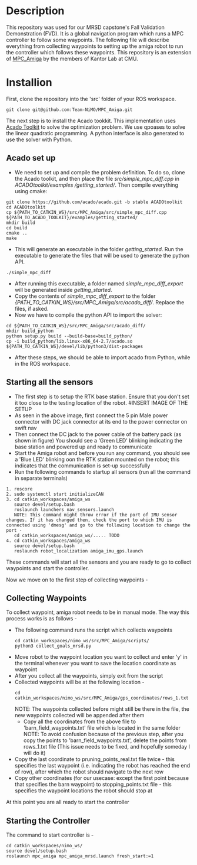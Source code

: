 # Description
This repository was used for our MRSD capstone's Fall Validation Demonstration (FVD). It is a global navigation program which runs a MPC controller to follow some waypoints. The following file will describe everything from collecting waypoints to setting up the amiga robot to run the controller which follows these waypoints. This repository is an extension of [MPC_Amiga](https://github.com/Kantor-Lab/MPC_Amiga) by the members of Kantor Lab at CMU.

# Installion
First, clone the repository into the 'src' folder of your ROS workspace.
```
git clone git@github.com:Team-NiMO/MPC_Amiga.git
```

The next step is to install the Acado tookkit. This implementation uses [Acado Toolkit](https://acado.github.io/index.html) to solve the optimization problem. We use qpoases to solve the linear quadratic programming. A python interface is also generated to use the solver with Python.

## Acado set up
- We need to set up and compile the problem definition. To do so, clone the Acado toolkit, and then place the file *src/simple_mpc_diff.cpp* in  *ACADOtoolkit/examples /getting_started/*. Then compile everything using cmake:
```
git clone https://github.com/acado/acado.git -b stable ACADOtoolkit
cd ACADOtoolkit
cp ${PATH_TO_CATKIN_WS}/src/MPC_Amiga/src/simple_mpc_diff.cpp ${PATH_TO_ACADO_TOOLKIT}/examples/getting_started/
mkdir build
cd build
cmake ..
make
```
- This will generate an executable in the folder *getting_started*. Run the executable to generate the files that will be used to generate the python API.
```
./simple_mpc_diff
```
- After running this executable, a folder named *simple_mpc_diff_export* will be generated inside *getting_started*.
- Copy the contents of *simple_mpc_diff_export* to the folder *{PATH_TO_CATKIN_WS}/src/MPC_Amiga/src/acado_diff/*. Replace the files, if asked.
- Now we have to compile the python API to import the solver:
```
cd ${PATH_TO_CATKIN_WS}/src/MPC_Amiga/src/acado_diff/
mkdir build_python
python setup.py build --build-base=build_python/
cp -i build_python/lib.linux-x86_64-2.7/acado.so ${PATH_TO_CATKIN_WS}/devel/lib/python3/dist-packages
```
- After these steps, we should be able to import acado from Python, while in the ROS workspace.

## Starting all the sensors
- The first step is to setup the RTK base station. Ensure that you don't set it too close to the testing location of the robot.
#INSERT IMAGE OF THE SETUP
- As seen in the above image, first connect the 5 pin Male power connector with DC jack connector at its end to the power connector on swift nav
- Then connect the DC jack to the power cable of the battery pack (as shown in figure)
  You should see a 'Green LED' blinking indicating the base station and powered up and ready to communicate
- Start the Amiga robot and before you run any command, you should see a 'Blue LED' blinking oon the RTK station mounted on the robot; this indicates that the communication is set-up successfully
- Run the following commands to startup all sensors (run all the command in separate terminals)
```
1. roscore
2. sudo systemctl start initializeCAN
3. cd catkin_workspaces/amiga_ws
   source devel/setup.bash
   roslaunch launchers nav_sensors.launch
   NOTE: This command might throw error if the port of IMU sensor changes. If it has changed then, check the port to which IMU is connected using 'dmesg' and go to the following location to change the port -
   cd catkin_workspaces/amiga_ws/..... TODO
4. cd catkin_workspaces/amiga_ws
   source devel/setup.bash
   roslaunch robot_localization amiga_imu_gps.launch
```
These commands will start all the sensors and you are ready to go to collect waypoints and start the controller.

Now we move on to the first step of collecting waypoints - 
## Collecting Waypoints
To collect waypoint, amiga robot needs to be in manual mode. The way this process works is as follows -
- The following command runs the script which collects waypoints
  ```
  cd catkin_workspaces/nimo_ws/src/MPC_Amiga/scripts/
  python3 collect_goals_mrsd.py
  ```
- Move robot to the waypoint location you want to collect and enter 'y' in the terminal whenever you want to save the location coordinate as waypoint
- After you collect all the waypoints, simply exit from the script
- Collected waypoints will be at the following location -
  ```
  cd catkin_workspaces/nimo_ws/src/MPC_Amiga/gps_coordinates/rows_1.txt
  ```
  NOTE: The waypoints collected before might still be there in the file, the new waypoints collected will be appended after them
  - Copy all the coordinates from the above file to 'barn_field_waypoints.txt' file which is located in the same folder
  NOTE: To avoid confusion because of the previous step, after you copy the points to 'barn_field_waypoints.txt', delete the points from rows_1.txt file (This issue needs to be fixed, and hopefully someday I will do it)
- Copy the last coordinate to pruning_points_real.txt file twice - this specifies the last waypoint (i.e. indicating the robot has reached the end of row), after which the robot should navigate to the next row
- Copy other coordinates (for our usecase: except the first point because that specifies the barn waypoint) to stopping_points.txt file - this specifies the waypoint locations the robot should stop at

At this point you are all ready to start the controller

## Starting the Controller
The command to start controller is - 
```
cd catkin_workspaces/nimo_ws/
source devel/setup.bash
roslaunch mpc_amiga mpc_amiga_mrsd.launch fresh_start:=1
```
